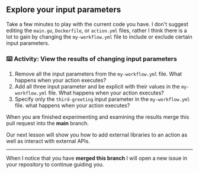 ## Explore your input parameters

Take a few minutes to play with the current code you have. I don't suggest editing the `main.go`, `Dockerfile`, or `action.yml` files, rather I think there is a lot to gain by changing the `my-workflow.yml` file to include or exclude certain input parameters.

### :keyboard: Activity: View the results of changing input parameters

1. Remove all the input parameters from the `my-workflow.yml` file. What happens when your action executes?
2. Add all three input parameter and be explicit with their values in the `my-workflow.yml` file. What happens when your action executes?
3. Specify only the `third-greeting` input parameter in the `my-workflow.yml` file. what happens when your action executes?

When you are finished experimenting and examining the results merge this pull request into the **main** branch.

Our next lesson will show you how to add external libraries to an action as well as interact with external APIs.

---

When I notice that you have **merged this branch** I will open a new issue in your repository to continue guiding you.
